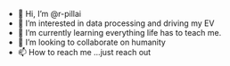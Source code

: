 - 👋 Hi, I’m @r-pillai
- 👀 I’m interested in data processing and driving my EV
- 🌱 I’m currently learning everything life has to teach me. 
- 💞️ I’m looking to collaborate on humanity
- 📫 How to reach me ...just reach out

<!---
r-pillai/r-pillai is a ✨ special ✨ repository because its `README.md` (this file) appears on your GitHub profile.
You can click the Preview link to take a look at your changes.
--->
